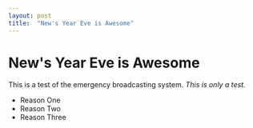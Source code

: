 ```yaml
---
layout: post
title:  "New's Year Eve is Awesome"
---
```


New's Year Eve is Awesome
=========================

This is a test of the emergency broadcasting system.  *This is only a test.*

* Reason One
* Reason Two 
* Reason Three

